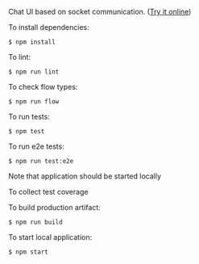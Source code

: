 Chat UI based on socket communication. ([Try it online](https://onatolich.github.io/chat-ui/))

To install dependencies:
```
$ npm install
```

To lint:
```
$ npm run lint
```

To check flow types:
```
$ npm run flow
```

To run tests:
```
$ npm test
```

To run e2e tests:
```
$ npm run test:e2e
```
Note that application should be started locally

To collect test coverage

To build production artifact:
```
$ npm run build
```

To start local application:
```
$ npm start
```
